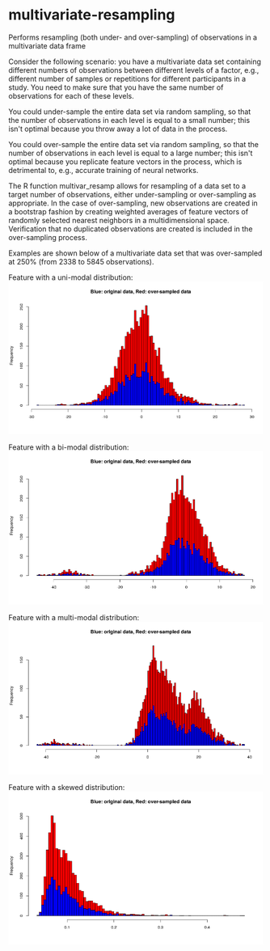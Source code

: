 # multivariate-resampling
Performs resampling (both under- and over-sampling) of observations in a multivariate data frame

Consider the following scenario: you have a multivariate data set containing different numbers of observations between different levels of a factor, e.g., different number of samples or repetitions for different participants in a study. You need to make sure that you have the same number of observations for each of these levels. 

You could under-sample the entire data set via random sampling, so that the number of observations in each level is equal to a small number; this isn't optimal because you throw away a lot of data in the process.

You could over-sample the entire data set via random sampling, so that the number of observations in each level is equal to a large number; this isn't optimal because you replicate feature vectors in the process, which is detrimental to, e.g., accurate training of neural networks.

The R function multivar_resamp allows for resampling of a data set to a target number of observations, either under-sampling or over-sampling as appropriate. In the case of over-sampling, new observations are created in a bootstrap fashion by creating weighted averages of feature vectors of randomly selected nearest neighbors in a multidimensional space. Verification that no duplicated observations are created is included in the over-sampling process.


Examples are shown below of a multivariate data set that was over-sampled at 250% (from 2338 to 5845 observations).

Feature with a uni-modal distribution:
![unimodal](https://github.com/ChristopherCarignan/multivariate-resampling/blob/master/oversamp_unimodal.png)

Feature with a bi-modal distribution:
![bimodal](https://github.com/ChristopherCarignan/multivariate-resampling/blob/master/oversamp_bimodal.png)

Feature with a multi-modal distribution:
![multimodal](https://github.com/ChristopherCarignan/multivariate-resampling/blob/master/oversamp_multimodal.png)

Feature with a skewed distribution:
![skewed](https://github.com/ChristopherCarignan/multivariate-resampling/blob/master/oversamp_skewed.png)
